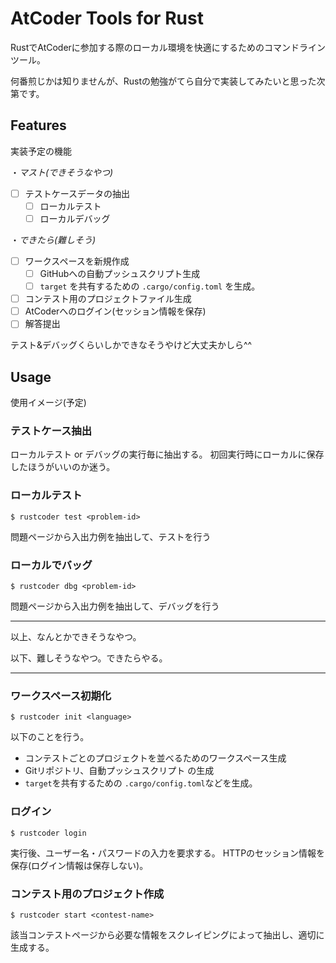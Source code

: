 # AtCoder Tools for Rust
RustでAtCoderに参加する際のローカル環境を快適にするためのコマンドラインツール。

何番煎じかは知りませんが、Rustの勉強がてら自分で実装してみたいと思った次第です。


## Features

実装予定の機能

・*マスト(できそうなやつ)*
- [ ] テストケースデータの抽出
    - [ ] ローカルテスト
    - [ ] ローカルデバッグ

・*できたら(難しそう)*
- [ ] ワークスペースを新規作成
    - [ ] GitHubへの自動プッシュスクリプト生成
    - [ ] `target` を共有するための `.cargo/config.toml` を生成。
- [ ] コンテスト用のプロジェクトファイル生成
- [ ] AtCoderへのログイン(セッション情報を保存)
- [ ] 解答提出

テスト&デバッグくらいしかできなそうやけど大丈夫かしら^^


## Usage

使用イメージ(予定)

### テストケース抽出

ローカルテスト or デバッグの実行毎に抽出する。
初回実行時にローカルに保存したほうがいいのか迷う。

### ローカルテスト

```
$ rustcoder test <problem-id>
```

問題ページから入出力例を抽出して、テストを行う

### ローカルでバッグ

```
$ rustcoder dbg <problem-id>
```

問題ページから入出力例を抽出して、デバッグを行う

---

以上、なんとかできそうなやつ。

以下、難しそうなやつ。できたらやる。

---

### ワークスペース初期化

```
$ rustcoder init <language>
```

以下のことを行う。

- コンテストごとのプロジェクトを並べるためのワークスペース生成
- Gitリポジトリ、自動プッシュスクリプト の生成
- `target`を共有するための `.cargo/config.toml`などを生成。

### ログイン

```
$ rustcoder login
```

実行後、ユーザー名・パスワードの入力を要求する。
HTTPのセッション情報を保存(ログイン情報は保存しない)。

### コンテスト用のプロジェクト作成

```
$ rustcoder start <contest-name>
```

該当コンテストページから必要な情報をスクレイピングによって抽出し、適切に生成する。
